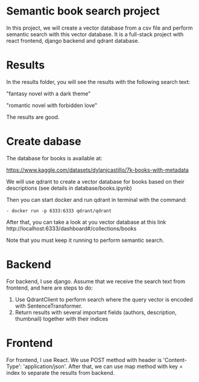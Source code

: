 # Semantic book search project

In this project, we will create a vector database from a csv file and perform semantic search with this vector database. It is a full-stack project with react frontend, django backend and qdrant database.

# Results

In the results folder, you will see the results with the following search text:

"fantasy novel with a dark theme"

"romantic novel with forbidden love"

The results are good.

# Create dabase

The database for books is available at:

https://www.kaggle.com/datasets/dylanjcastillo/7k-books-with-metadata

We will use qdrant to create a vector database for books based on their descriptions (see details in database/books.ipynb)

Then you can start docker and run qdrant in terminal with the command: 

    - docker run -p 6333:6333 qdrant/qdrant

After that, you can take a look at you vector database at this link
http://localhost:6333/dashboard#/collections/books

Note that you must keep it running to perform semantic search.

# Backend

For backend, I use django. Assume that we receive the search text from frontend, and here are steps to do:
1. Use QdrantClient to perform search where the query vector is encoded with SentenceTransformer.
2. Return results with several important fields (authors, description, thumbnail) together with their indices

# Frontend

For frontend, I use React. We use POST method with header is 'Content-Type': 'application/json'. After that, we can use map method with key = index to separate the results from backend.